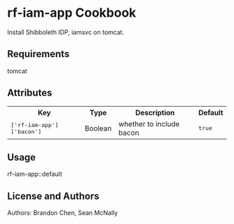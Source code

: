 rf-iam-app Cookbook
===================
Install Shibboleth IDP, iamsvc on tomcat.

Requirements
------------
tomcat

Attributes
----------
<table>
  <tr>
    <th>Key</th>
    <th>Type</th>
    <th>Description</th>
    <th>Default</th>
  </tr>
  <tr>
    <td><tt>['rf-iam-app']['bacon']</tt></td>
    <td>Boolean</td>
    <td>whether to include bacon</td>
    <td><tt>true</tt></td>
  </tr>
</table>

Usage
-----
rf-iam-app::default

License and Authors
-------------------
Authors: Brandon Chen, Sean McNally
